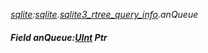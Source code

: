 _[sqlite](../../modules/sqlite/sqlite-module.md):[sqlite](../../modules/sqlite/sqlite-module.md).[sqlite3\_rtree\_query\_info](../../modules/sqlite/sqlite-sqlite3_rtree_query_info.md).anQueue_
##### Field anQueue:[UInt](../../modules/wonkey/wonkey-types-uint.md) Ptr
